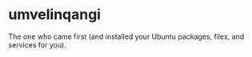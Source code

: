 # umvelinqangi
The one who came first (and installed your Ubuntu packages, files, and services for you).
